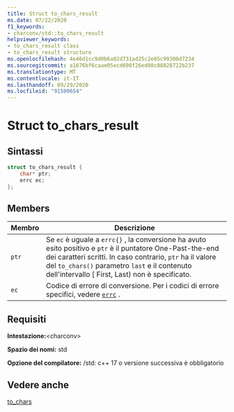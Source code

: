 ```yaml
---
title: Struct to_chars_result
ms.date: 07/22/2020
f1_keywords:
- charconv/std::to_chars_result
helpviewer_keywords:
- to_chars_result class
- to_chars_result structure
ms.openlocfilehash: 4e46d1cc9d0b6a02d731ad25c2e85c99300d7234
ms.sourcegitcommit: a1676bf6caae05ecd698f26ed80c08828722b237
ms.translationtype: MT
ms.contentlocale: it-IT
ms.lasthandoff: 09/29/2020
ms.locfileid: "91509654"
---
```

# <a name="to_chars_result-struct"></a>Struct to_chars_result

## <a name="syntax"></a>Sintassi

```cpp
struct to_chars_result {
    char* ptr;
    errc ec;
};
```

## <a name="members"></a>Members

|Membro|Descrizione|
|--|--|
|`ptr`| Se `ec` è uguale a `errc{}` , la conversione ha avuto esito positivo e `ptr` è il puntatore One-Past-the-end dei caratteri scritti. In caso contrario, `ptr` ha il valore del `to_chars()` parametro `last` e il contenuto dell'intervallo \[ First, Last) non è specificato.|
|`ec` | Codice di errore di conversione. Per i codici di errore specifici, vedere [`errc`](system-error-enums.md#errc) .|

## <a name="requirements"></a>Requisiti

**Intestazione:**\<charconv>

**Spazio dei nomi:** std

**Opzione del compilatore:** /std: c++ 17 o versione successiva è obbligatorio

## <a name="see-also"></a>Vedere anche

[to_chars](charconv-functions.md#to_chars)

